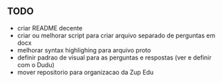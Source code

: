 ## TODO

- criar README decente
- criar ou melhorar script para criar arquivo separado de perguntas em docx
- melhorar syntax highlighing para arquivo proto
- definir padrao de visual para as perguntas e respostas (ver e definir com o Dudu)
- mover repositorio para organizacao da Zup Edu